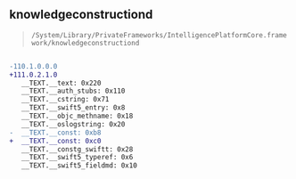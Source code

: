 ## knowledgeconstructiond

> `/System/Library/PrivateFrameworks/IntelligencePlatformCore.framework/knowledgeconstructiond`

```diff

-110.1.0.0.0
+111.0.2.1.0
   __TEXT.__text: 0x220
   __TEXT.__auth_stubs: 0x110
   __TEXT.__cstring: 0x71
   __TEXT.__swift5_entry: 0x8
   __TEXT.__objc_methname: 0x18
   __TEXT.__oslogstring: 0x20
-  __TEXT.__const: 0xb8
+  __TEXT.__const: 0xc0
   __TEXT.__constg_swiftt: 0x28
   __TEXT.__swift5_typeref: 0x6
   __TEXT.__swift5_fieldmd: 0x10

```

